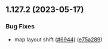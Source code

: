 ## 1.127.2 (2023-05-17)


### Bug Fixes

* map layout shift ([#6944](https://github.com/EddieHubCommunity/LinkFree/issues/6944)) ([e75a289](https://github.com/EddieHubCommunity/LinkFree/commit/e75a289064b7c8412bf8b473c08a1589450ed28c))



